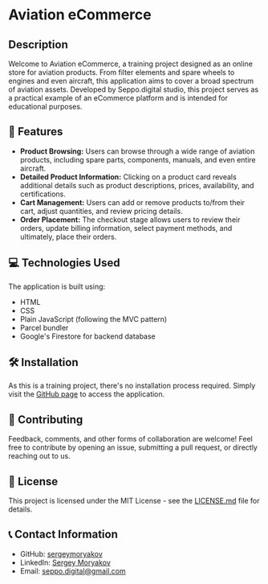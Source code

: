 # Aviation eCommerce

## Description

Welcome to Aviation eCommerce, a training project designed as an online store for aviation products. From filter elements and spare wheels to engines and even aircraft, this application aims to cover a broad spectrum of aviation assets. Developed by Seppo.digital studio, this project serves as a practical example of an eCommerce platform and is intended for educational purposes.

## 🚀 Features

-   **Product Browsing:** Users can browse through a wide range of aviation products, including spare parts, components, manuals, and even entire aircraft.
-   **Detailed Product Information:** Clicking on a product card reveals additional details such as product descriptions, prices, availability, and certifications.
-   **Cart Management:** Users can add or remove products to/from their cart, adjust quantities, and review pricing details.
-   **Order Placement:** The checkout stage allows users to review their orders, update billing information, select payment methods, and ultimately, place their orders.

## 💻 Technologies Used

The application is built using:

-   HTML
-   CSS
-   Plain JavaScript (following the MVC pattern)
-   Parcel bundler
-   Google's Firestore for backend database

## 🛠 Installation

As this is a training project, there's no installation process required. Simply visit the [GitHub page](https://github.com/sergeymoryakov) to access the application.

## 🤝 Contributing

Feedback, comments, and other forms of collaboration are welcome! Feel free to contribute by opening an issue, submitting a pull request, or directly reaching out to us.

## 📝 License

This project is licensed under the MIT License - see the [LICENSE.md](LICENSE.md) file for details.

## 📞 Contact Information

-   GitHub: [sergeymoryakov](https://github.com/sergeymoryakov)
-   LinkedIn: [Sergey Moryakov](https://www.linkedin.com/in/sergey-moryakov/)
-   Email: [seppo.digital@gmail.com](mailto:seppo.digital@gmail.com)
